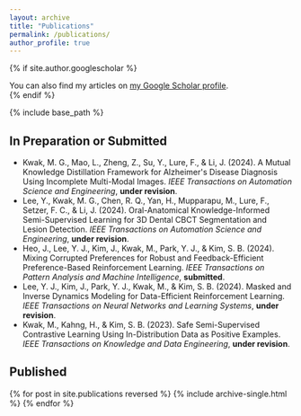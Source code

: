 ```yaml
---
layout: archive
title: "Publications"
permalink: /publications/
author_profile: true
---
```


{% if site.author.googlescholar %}
  <div class="wordwrap">You can also find my articles on <a href="{{site.author.googlescholar}}">my Google Scholar profile</a>.</div>
{% endif %}

{% include base_path %}

## In Preparation or Submitted
* Kwak, M. G., Mao, L., Zheng, Z., Su, Y., Lure, F., \& Li, J. (2024). A Mutual Knowledge Distillation Framework for Alzheimer's Disease Diagnosis Using Incomplete Multi-Modal Images. <i>IEEE Transactions on Automation Science and Engineering</i>, **under revision**.
* Lee, Y., Kwak, M. G., Chen, R. Q., Yan, H., Mupparapu, M., Lure, F., Setzer, F. C., \& Li, J. (2024). Oral-Anatomical Knowledge-Informed Semi-Supervised Learning for 3D Dental CBCT Segmentation and Lesion Detection. <i>IEEE Transactions on Automation Science and Engineering</i>, **under revision**.
* Heo, J., Lee, Y. J., Kim, J., Kwak, M., Park, Y. J., \& Kim, S. B. (2024). Mixing Corrupted Preferences for Robust and Feedback-Efficient Preference-Based Reinforcement Learning. <i>IEEE Transactions on Pattern Analysis and Machine Intelligence</i>, **submitted**.
* Lee, Y. J., Kim, J., Park, Y. J., Kwak, M., \& Kim, S. B. (2024). Masked and Inverse Dynamics Modeling for Data-Efficient Reinforcement Learning. <i>IEEE Transactions on Neural Networks and Learning Systems</i>, **under revision**.
* Kwak, M., Kahng, H., \& Kim, S. B. (2023). Safe Semi-Supervised Contrastive Learning Using In-Distribution Data as Positive Examples. <i>IEEE Transactions on Knowledge and Data Engineering</i>, **under revision**.

## Published
{% for post in site.publications reversed %}
  {% include archive-single.html %}
{% endfor %}
